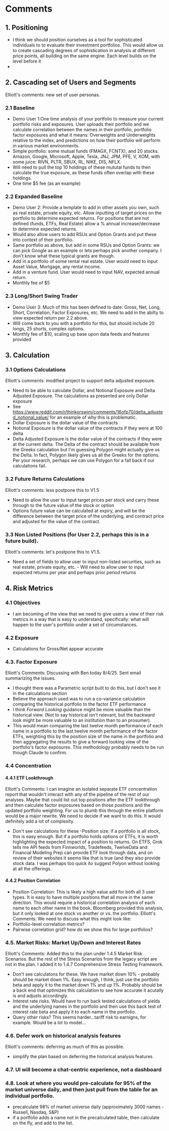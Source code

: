# Comments
## 1.  Positioning 
- I think we should position ourselves as a tool for sophisticated individuals to to evaluate their investment portfolios. This would allow us to create cascading degrees of sophistication in analysis at different price points, all building on the same engine. Each level builds on the level before it
- 
## 2. Cascading set of Users and Segments
Elliott's comments: new set of user personas.
### 2.1 Baseline
- Demo User 1:One time analysis of your portfolio to measure your current portfolio risks and exposures. User uploads their portfolio and we calculate correlation between the names in their portfolio, portfolio factor exposures and what it means: Overweights and Underweights relative to the index, and predictions on how their portfolio will perform in various market environments. 
- Simple portfolio: some mutual funds (FMAGX, FCNTX), and 20 stocks. Amazon, Google, Microsoft, Apple, Tesla, JNJ, JPM, PFE, V, XOM, with some juice: RIVN, PLTR, SBUX, RL, NIKE, DIS, NFLX. 
- Will need to pull the top 10 holdings of these mututal funds to then calculate the true exposure, as these funds often overlap with these holdings. 
- One time $5 fee (as an example)

### 2.2 Expanded Baseline
- Demo User 2: Provide a template to add in other assets you own, such as real estate, private equity, etc. Allow inputting of target prices on the portfolio to determine expected returns. For positions that are not defined (funds, ETFs, Real Estate) allow a % annual increase/decrease to determine expected returns.  
- Would also allow users to add RSUs and Option Grants and put these into context of their portfolio. 
- Same portfolio as above, but add in some RSUs and Option Grants: we can pick Google as an example or lets perhaps pick another company. I don't know what these typical grants are though. 
- Add in a portfolio of some rental real estate. User would need to input Asset Value, Mortgage, any rental income. 
- Add in a venture fund. User would need to input NAV, expected annual return. 
- Monthly fee of $5

### 2.3 Long/Short Swing Trader
- Demo User 3: Much of this has been defined to date: Gross, Net, Long, Short, Correlation, Factor Exposures, etc.  We need to add in the abilty to view expected return per 2.2 above. 
- Will come back to you with a portfolio for this, but should include 20 longs, 25 shorts, complex options. 
- Monthly fee of $10, scaling up base upon data feeds and features provided 

## 3. Calculation 
### 3.1 Options Calculations
Elliott's comments: modified project to support delta adjusted exposure. 
- Need to be able to calculate Dollar, and Notional Exposure and Delta Adjusted Exposure. The calculations as presented are only Dollar exposure 
- See https://www.reddit.com/r/thinkorswim/comments/16ofp70/delta_adjusted_notional_value/ for an example of why this is problematic. 
- Dollar Exposure is the dollar value of the contracts
- Notional Exposure is the dollar value of the contracts if they were at 100 delta
- Delta Adjusted Exposure is the dollar value of the contracts if they were at the current delta. The Delta of the contract should be available from the Greeks calculation but I'm guessing Polygon might actually give us the Delta. In fact, Polygon likely gives us all the Greeks for the options. Per your research, perhaps we can use Polygon for a fall back if our calculations fail. 
### 3.2 Future Returns Calculations
Elliott's comments: less postpone this to V1.5
- Need to allow the user to input target prices per stock and carry these through to the future value of the stock or option 
- Options future value can be calculated at expiry, and will be the difference between the target price of the underlying, and contract price and adjusted for the value of the contract. 
### 3.3 Non Listed Positions (for User 2.2, perhaps this is in a future build).
Elliott's comments: let's postpone this to V1.5.
- Need a set of fields to allow user to input non-listed securities, such as real estate, private equity, etc.  - Will need to allow user to input expected returns per year and perhaps prior period returns

## 4. Risk Metrics
### 4.1 Objectives 
- I am becoming of the view that we need to give users a view of their risk metrics in a way that is easy to understand, specifically: what will happen to the user's portfolio under a set of circumstances. 
### 4.2 Exposure
- Calculations for Gross/Net appear accurate
### 4.3. Factor Exposure
Elliott's Comments: Discussing with Ben today 8/4/25. Sent email summarizing the issues.
- I thought there was a Parametric script built to do this, but I don't see it in the calculations section
- Believe the approach used was to run a co-variance calculation comparing the historical portfolio to the factor ETF performance 
- I think *Forward Looking* guidance might be more valuable than the historical view.  (Not to say historical isn't relevant, but the backward look might be more valuable to an institution than to an prosumer).
- This would mean comparing the last twelve month performance of each name in a portfolio to the last twelve month performance of the factor ETFs, weighting this by the position size of the name in the portfolio and then aggregating the results to give a forward looking view of the portfolio's factor exposures.  This methodology probably needs to be run though Claude to confirm. 
### 4.4 Concentration
#### 4.4.1 ETF Lookthrough
Elliott's Comments: I can imagine an isolated separate ETF concentration report that wouldn't interact with any of the pipeline of the rest of our analyses.  Maybe that could list out top positions after the ETF lookthrough and then calculate factor exposures based on those positions and the updated portfolio weighting. For us to plumb this through the entire platform would be a major rewrite.  We need to decide if we want to do this. It would definitely add a lot of complexity.
- Don't see calculations for these
-Position size: if a portfolio is all stock, this is easy enough. But if a portfolio holds options or ETFs, it is worth highlighting the expected impact of a position to returns. On ETFS, Grok tells me API feeds from Finnworlds, Tradefeeds, TwelveData  and Financial Modeling Prep can provide ETF look through data, and on review of their websites it seems like that is true (and they also provide stock data. I was perhaps too quick ito suggest Polyon without looking at all the offerings.

#### 4.4.2 Position Correlation
- Position Correlation: This is likely a high value add for both all 3 user types. It is easy to have multiple positions that all move in the same direction. This would requrie a historical correlation analysis of each name to each other name in the book. Bloomberg provided this analysis, but it only looked at one stock vs another or vs. the portfolio. 
Elliott's Comments: We need to discuss what this might look like:
- Portfolio-level correlation metrics?
- Pairwise correlation grid? how do we show this for large portfolios?


### 4.5. Market Risks: Market Up/Down and Interest Rates
Elliott's Comments: Added this to the plan under 1.4.5 Market Risk Scenarios.  But the rest of the Stress Scenarios from the legacy script are not in the plan. I added it to 1.4.7 Comprehensive Stress Testing Framework. 
- Don't see calculatons for these.
We have market down 10% - probably should be market down 1%. Easy enough, I think, just use the portfolio beta and apply it to the market down 1% and up 1%. Probably should be a back end that optimizes this calculation to see how accurate it acutally is and adjusts accordingly. 
- Interest rate risks. Would have to run back tested calculations of yields and the underlying names in the portfolio and then use this back test of interest rate beta and apply it to each name in the portfolio. 
- Query other risks? This seems harder...tariff risk to earnigns, for example. Would be a lot to model...

### 4.6. Defer work on historical analysis features
Elliott's comments: deferring as much of this as possible.
- simplify the plan based on deferring the historical analysis features

### 4.7. UI will become a chat-centric experience, not a dashboard

### 4.8. Look at where you would pre-calculate for 95% of the market universe daily, and then just pull from the table for an individual portfolio.
- precalculate 98% of market universe daily (approximately 3000 names - Russell, Nasdaq, S&P)
- if a portfolio adds a name not in the precalculated table, then calculate on the fly, and add to the list.
